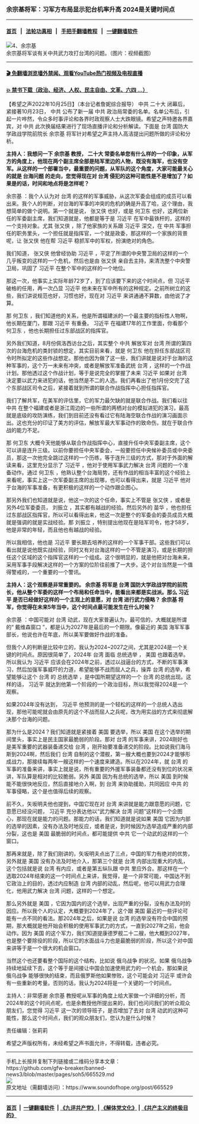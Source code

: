 ### 余宗基将军：习军方布局显示犯台机率升高 2024是关键时间点
------------------------

#### [首页](https://github.com/gfw-breaker/banned-news3/blob/master/README.md) &nbsp;&nbsp;|&nbsp;&nbsp; [法轮功真相](https://github.com/begood0513/basic/blob/master/README.md)  &nbsp;&nbsp;|&nbsp;&nbsp; [手把手翻墙教程](https://github.com/gfw-breaker/guides/wiki)  &nbsp;&nbsp;|&nbsp;&nbsp; [一键翻墙软件](https://github.com/gfw-breaker/nogfw/blob/master/README.md)  



<div><img alt="4、余宗基" src="https://img.soundofhope.org/2022-10/1666740569756.jpg"/>
<br/><figcaption class="caption">
 余宗基将军谈有关中共武力攻打台湾的问题。（图片：视频截图）
</figcaption></div><hr/>

#### [ 🎬  免翻墙浏览墙外禁闻、观看YouTube热门视频及电视直播](https://github.com/gfw-breaker/HelloWorld)

#### [ 💥  禁书下载（政治、经济、人权、民主自由、文革、六四 ...）](https://github.com/gfw-breaker/books/blob/master/README.md)

<div><div class="Content__Wrapper sc-1bvya0-0 elmmKw">
 <div id="post_place_1">
 </div>
 <p class="meta-top">
  <span class="meta">
   【希望之声2022年10月25日】（本台记者詹妮综合报导）
  </span>
  <ok href="/term/1059">
   中共
  </ok>
  <ok href="/term/294559">
   二十大
  </ok>
  闭幕后，紧接著10月23日，
  <ok href="/term/1059">
   中共
  </ok>
  公布了新一届
  <ok href="/term/1059">
   中共
  </ok>
  政治局常委的名单。名单公布后，引起一片哗然，令众多时事评论和各界时政观察人士大跌眼镜。希望之声特邀各界嘉宾，对
  <ok href="/term/1059">
   中共
  </ok>
  此次换届结果进行了现场直播评论和分析解读。下面是
  <ok href="/term/551150">
   台湾
  </ok>
  国防大学政战学院前院长
  <ok href="/term/724094">
   余宗基
  </ok>
  将军针对希望之声主持人高洁提出问题所做的评论和分析。
 </p>
 <p>
  <strong>
   主持人：我想问一下
   <ok href="/term/724094">
    余宗基
   </ok>
   教授，
   <ok href="/term/294559">
    二十大
   </ok>
   常委名单您有什么样的一个印象，从军方的角度上，他现在两个副主席全部是陆军里边的人物，既没有海军，也没有空军。从这样的一个部署当中，最重要的问题，从军队的这个角度，大家可能最关心的就是
   <ok href="/term/89447">
    台海问题
   </ok>
   的走向，您觉得现在对
   <ok href="/term/551150">
    台湾
   </ok>
   侵犯的这种可能性是不是增加了？如果是的话，时间和地点将是怎样呢？
  </strong>
 </p>
 <p>
  <ok href="/term/724094">
   余宗基
  </ok>
  ：我个人认为对
  <ok href="/term/551150">
   台湾
  </ok>
  的这样的军事威胁，从这次军委会组成的成员可以看出来。我个人的判断，对台海的军事的冲突的危机的确是升高了哈，这个理由，我想简单的做个说明。第一个就是说，
  <ok href="/term/35338">
   张又侠
  </ok>
  也好，或是
  <ok href="/term/790644">
   何卫东
  </ok>
  也好，这两位新任的军委副主席，我们知道就是，他都是等于是
  <ok href="/term/1063">
   习近平
  </ok>
  在军中最铁杆的，这样的一个支持对象。尤其
  <ok href="/term/35338">
   张又侠
  </ok>
  ，除了他家族的关系跟
  <ok href="/term/1063">
   习近平
  </ok>
  深交，在
  <ok href="/term/1059">
   中共
  </ok>
  军事担任的职务里头，一个担任就是指挥官，一个就是政委，那这样的一个家族的背景呢，让
  <ok href="/term/35338">
   张又侠
  </ok>
  他在帮
  <ok href="/term/1063">
   习近平
  </ok>
  稳抓军中的军权，扮演绝对的角色。
 </p>
 <p>
  我们知道，
  <ok href="/term/35338">
   张又侠
  </ok>
  他曾经协助
  <ok href="/term/1063">
   习近平
  </ok>
  ，平定了所谓的中央警卫局的这样的一个几乎叛变的这样的一个危机，然后也是由
  <ok href="/term/35338">
   张又侠
  </ok>
  亲自去主持，来清洗整个中央警卫局，巩固了
  <ok href="/term/1063">
   习近平
  </ok>
  在整个军中的这样的一个地位。
 </p>
 <p>
  那这一次，他事实上实际年龄72岁了，到了应该要下来的这个时间点，但
  <ok href="/term/1063">
   习近平
  </ok>
  破格的任用，再一次凸显
  <ok href="/term/1063">
   习近平
  </ok>
  他未来在军中所有的这种规定。之前所树立的这些，我们讲说规范也好，习惯也好，现在对
  <ok href="/term/1063">
   习近平
  </ok>
  来讲通通不算数，由他说了才算。
 </p>
 <p>
  那
  <ok href="/term/790644">
   何卫东
  </ok>
  ，我们知道他的关系，他是所谓福建派的一个最主要的指标性人物啊，他长期在厦门，那跟
  <ok href="/term/1063">
   习近平
  </ok>
  有重叠。
  <ok href="/term/1063">
   习近平
  </ok>
  在福建17年的工作里面，你看那个
  <ok href="/term/790644">
   何卫东
  </ok>
  ，他也长期担任过东部战区的指挥官。
 </p>
 <p>
  另外我们知道，8月份佩洛西访台之后，其实整个
  <ok href="/term/1059">
   中共
  </ok>
  解放军对
  <ok href="/term/551150">
   台湾
  </ok>
  所谓的第四次的台海危机的类封锁的想定，其实目前来看，就是
  <ok href="/term/790644">
   何卫东
  </ok>
  他在担任东部战区司令时所拟定的这些作战想定。那他也因为做了这一些，我们讲就是说对于台海的这种军事的，这个万一未来有冲突，或者是解放军准备武统
  <ok href="/term/551150">
   台湾
  </ok>
  ，这样的一个作战计划。那他透过这个作战计划，等于是说完全的掌握了未来
  <ok href="/term/1063">
   习近平
  </ok>
  如果对
  <ok href="/term/551150">
   台湾
  </ok>
  决定要以武力来进犯的话，他当然是不二的人选。我们再看出了他1月份交完了这个东部战区司令之后，紧接着就到所谓的联合作战指挥中心担任指挥官。
 </p>
 <p>
  我们了解共军，在美军的评估里，它的军力最欠缺的就是联合作战。我们看以往
  <ok href="/term/1059">
   中共
  </ok>
  在整个福建或者是浙江周边的一些所谓的两栖对台的模拟进犯的演习，最高就是底级的攻防演练，我们到目前还没有看过它有陆海空联合作战的演习画面示出。这也充分的印证了美方的评估，解放军最大军事动作的致命伤，就在于联合作战的能力不足。
 </p>
 <p>
  那
  <ok href="/term/790644">
   何卫东
  </ok>
  大概今天他能够从联合作战指挥中心，直接升任中央军委副主席，这个可以讲是连升三级。以前你要担任中央军委会，一般要担任中央候补委员或中央委员，那这一次他完全跳过这样的一个历练，等于连升三级的方式，那对于外面的解读来看，这里充分显示了
  <ok href="/term/1063">
   习近平
  </ok>
  ，他对于使用军事武力解决
  <ok href="/term/551150">
   台湾
  </ok>
  问题的一个准备动作。通过
  <ok href="/term/790644">
   何卫东
  </ok>
  ，他熟认整个台海局势，还有作战的相当丰富的这个经验上来看呢，事实上这一次军委副主席的出现哪，也可以看得出来，就是
  <ok href="/term/1063">
   习近平
  </ok>
  他对于台海的军事准备，有更积极的这样的一个动作跟企图心。
 </p>
 <p>
  那另外我们也知道就是说，他这一次的这个任命，事实上不管是
  <ok href="/term/35338">
   张又侠
  </ok>
  ，或者是另外4位军委委员，
  <ok href="/term/774662">
   刘振立
  </ok>
  ，其实都有越战的经验。然后另外的
  <ok href="/term/27434">
   苗华
  </ok>
  ，他也担任过东部战区指挥官，所以可以看得出来，他这一次是整个的军委会的委员成员大概就是强调的就是实战经验。那
  <ok href="/term/774662">
   刘振立
  </ok>
  ，特别提出他现在是陆军司令，他才58岁，他是非常的年轻，而且他也有越战的经验。
 </p>
 <p>
  所以我相信，他也是
  <ok href="/term/1063">
   习近平
  </ok>
  要长期去培养的这样的一个军事干部。这些我们可以看出就是说他既实战经验，同时又有对台海这样的一个不管是演习，或是长期的担任这个区域的这个指挥官这样的一个组成。这个很明显的，就是他把对台海未来，采用军事手段解决这样的一个方案的位阶往前推了一大步。这个对台当然是一个值得警戒的，一个重要的一个警讯。
 </p>
 <p>
  <strong>
   主持人：这个观察是非常重要的。
   <ok href="/term/724094">
    余宗基
   </ok>
   将军是
   <ok href="/term/551150">
    台湾
   </ok>
   国防大学政战学院的前院长，他从整个军委的这样一个布局和任命当中，能看出来都是实战派。那么
   <ok href="/term/1063">
    习近平
   </ok>
   是否已经做好这样的一个主观上的意愿，对
   <ok href="/term/551150">
    台湾
   </ok>
   进行武力侵略？
   <ok href="/term/724094">
    余宗基
   </ok>
   将军，你觉得在未来5年当中，这个时间点最可能发生在什么时候？
  </strong>
 </p>
 <p>
  <ok href="/term/724094">
   余宗基
  </ok>
  ：中国可能对
  <ok href="/term/551150">
   台湾
  </ok>
  动武，现在大家普遍认为，最可信的，大概就是所谓的“
  <ok href="/term/799521">
   戴维森窗口
  </ok>
  ”，都是认为2027年是最后的一个期限。像最近的
  <ok href="/term/1045">
   美国
  </ok>
  海军军事部长，他说也许在年底，所以美军要做好作战的准备。
 </p>
 <p>
  但我个人的判断是比较中立的，我认为2024~2027之间，尤其是2024是一个关键的时间点。原因很简单了，2024年
  <ok href="/term/551150">
   台湾
  </ok>
  面临
  <ok href="/term/15077">
   总统选举
  </ok>
  ，
  <ok href="/term/1045">
   美国
  </ok>
  也跟着选举。所以我认为
  <ok href="/term/1063">
   习近平
  </ok>
  应该会在2024年之前，透过以战逼台的方式，不断的军事演习，然后加强军事威吓的力道，希望能够不战而屈人之兵，操弄
  <ok href="/term/551150">
   台湾
  </ok>
  的选举，希望能够让这个
  <ok href="/term/551150">
   台湾
  </ok>
  的
  <ok href="/term/15077">
   总统选举
  </ok>
  ，是中国所期望这样的一个
  <ok href="/term/551150">
   台湾
  </ok>
  的总统出现。这样的话，
  <ok href="/term/1063">
   习近平
  </ok>
  就达到他第一个阶段的一个政治目标，所以我觉得2024是一个观察。
 </p>
 <p>
  如果2024年没有达到，
  <ok href="/term/1063">
   习近平
  </ok>
  他预测的是一个轻松的这样的一个总统人选出现，那他可能呢就会由原先的这个不战而屈人之兵呢，改为用实战的方式来彻底解决那个台海的问题。
 </p>
 <p>
  那为什么是2024？我们知道就是紧接着
  <ok href="/term/1045">
   美国
  </ok>
  要选举，所以
  <ok href="/term/1045">
   美国
  </ok>
  在这个选举的期间里头，事实上是民主国家最脆弱的阶段。那对
  <ok href="/term/551150">
   台湾
  </ok>
  的军事来讲，2024刚好也是美军重要的武器装备递交给
  <ok href="/term/551150">
   台湾
  </ok>
  ，刚开始要准备递交的阶段。比如说我们海马斯到2024啊，然后我们
  <ok href="/term/551150">
   台湾
  </ok>
  自制的这个潜舰，第一艘大概也要到2024才能够形成战力，那接续每两年一艘这样的一个速度来建造。所以在2024年，就
  <ok href="/term/551150">
   台湾
  </ok>
  的军事的准备来讲，事实上就是说，所有重要的外援军事装备都还没有到位的状况来讲，军队算是相对的比较脆弱。另外
  <ok href="/term/1045">
   美国
  </ok>
  因为有总统的选举，所以
  <ok href="/term/1045">
   美国
  </ok>
  到时候能不能很快地反应，然后直接地介入啊，到
  <ok href="/term/551150">
   台湾
  </ok>
  来协助援助，共同因应
  <ok href="/term/1059">
   中共
  </ok>
  的军事侵略，这个是也值得后续的观察。
 </p>
 <p>
  前不久，矢坂明夫他也提到，中国它现在对
  <ok href="/term/551150">
   台湾
  </ok>
  来讲就是能力跟意愿的问题，它意愿已经没问题，
  <ok href="/term/1063">
   习近平
  </ok>
  充分表达他以“武力解决
  <ok href="/term/551150">
   台湾
  </ok>
  问题”这样的一个企图心，那现在就是能力的问题。那能力的话，我们知道就是说如果
  <ok href="/term/1045">
   美国
  </ok>
  它因为内部的选举的因素，没有办法及时地反应，或者是说，到时候因为选举造成严重的内部分裂，这也是
  <ok href="/term/1045">
   美国
  </ok>
  最脆弱的时间点，都可能提供
  <ok href="/term/1059">
   中共
  </ok>
  它一个动武的这样的一个窗口。
 </p>
 <p>
  那再来就是，除了我们刚讲的，矢坂明夫点出了三点，中国的军力有绝对的优势，另外就是
  <ok href="/term/1045">
   美国
  </ok>
  没有办法及时地介入，那第三个就是
  <ok href="/term/551150">
   台湾
  </ok>
  内部出现重大的内乱，这个包括就是说
  <ok href="/term/551150">
   台湾
  </ok>
  有内应，或者是第五纵队跟
  <ok href="/term/1059">
   中共
  </ok>
  里应外合。那这样在一个选取2024年结束的这一个时间点上来讲，我觉得，是一个非常可能，中国达不到它政治上的目的，透过内应制造
  <ok href="/term/551150">
   台湾
  </ok>
  内部的动乱，然后呢，他可以用武力合理化，他用武力解决
  <ok href="/term/551150">
   台湾
  </ok>
  问题，这样的一个想定。
 </p>
 <p>
  那么另外就是
  <ok href="/term/1045">
   美国
  </ok>
  ，它因为国内的这个选举，出现严重的分裂，没有办法及时的因应。所以我个人的认定，大概要到2024年了，这个跟
  <ok href="/term/1045">
   美国
  </ok>
  最近的一些评论可能有一点不同的看法。那2024年之后，如果是说
  <ok href="/term/551150">
   台湾
  </ok>
  的选举没有符合中国的预期，那大概就是他开始会积极的使用军事武力的方式，一直到2027年之前，他会动作。因为
  <ok href="/term/1045">
   美国
  </ok>
  的这个军力，我们知道提康德罗舰二十二艘，他大概到2027年，也是整个要除役的阶段，所以它的水面战斗力也是最脆弱的阶段，所以这个对中国来讲等于是一个很大的机会窗口。
 </p>
 <p>
  当然这个也还要看整个国际的这个结构，比如说
  <ok href="/term/685654">
   俄乌战争
  </ok>
  的状况。如果
  <ok href="/term/685654">
   俄乌战争
  </ok>
  持续地延续下去，这个等于是间接让中国会加速使用武力的一个机会，那如果说
  <ok href="/term/685654">
   俄乌战争
  </ok>
  能够很快的结束，而且俄罗斯他如果惨败，这个可能会对
  <ok href="/term/1063">
   习近平
  </ok>
  或许会有一些重新的考量。否则的话，我认为2024将是一个关键的一个时间点。
 </p>
 <p>
  主持人：非常感谢
  <ok href="/term/724094">
   余宗基
  </ok>
  教授呢从军事的角度上给大家做一个详细的分析，而2024年的这个时间点呢，也是余教授他所提出来的，我们也问问我们的听众观众朋友们，您觉得
  <ok href="/term/1063">
   习近平
  </ok>
  这一次的领导班子，是否增加了去对
  <ok href="/term/551150">
   台湾
  </ok>
  动武的这种可能性，那么这个时间点，我们的观众朋友们，您认为是什么时候？
 </p>
 <p class="meta-btm">
  责任编辑：张莉莉
 </p>
 <p class="meta-btm">
  希望之声版权所有，未经希望之声书面允许，不得转载，违者必究。
 </p>
</div>
</div>
<hr/>
手机上长按并复制下列链接或二维码分享本文章：<br/>
https://github.com/gfw-breaker/banned-news3/blob/master/pages/soh5/665529.md <br/>
<a href='https://github.com/gfw-breaker/banned-news3/blob/master/pages/soh5/665529.md'><img src='https://github.com/gfw-breaker/banned-news3/blob/master/pages/soh5/665529.md.png'/></a> <br/>
原文地址（需翻墙访问）：https://www.soundofhope.org/post/665529


------------------------
#### [首页](https://github.com/gfw-breaker/banned-news3/blob/master/README.md) &nbsp;|&nbsp; [一键翻墙软件](https://github.com/gfw-breaker/nogfw/blob/master/README.md) &nbsp;| [《九评共产党》](https://github.com/gfw-breaker/9ping.md/blob/master/README.md#九评之一评共产党是什么) | [《解体党文化》](https://github.com/gfw-breaker/jtdwh.md/blob/master/README.md) | [《共产主义的终极目的》](https://github.com/gfw-breaker/gczydzjmd.md/blob/master/README.md)


<img src='http://gfw-breaker.win/banned-news3/pages/soh5/665529.md' width='0px' height='0px'/>